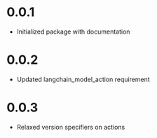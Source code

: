 # 0.0.1
- Initialized package with documentation

# 0.0.2
- Updated langchain_model_action requirement

# 0.0.3
- Relaxed version specifiers on actions